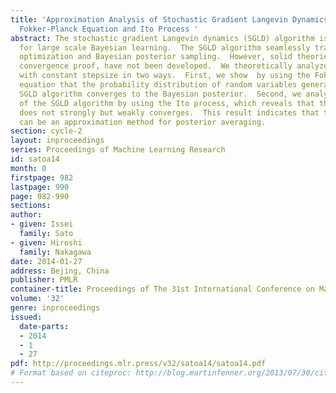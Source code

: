 ```yaml
---
title: 'Approximation Analysis of Stochastic Gradient Langevin Dynamics  by using
  Fokker-Planck Equation and Ito Process '
abstract: The stochastic gradient Langevin dynamics (SGLD) algorithm is appealing
  for large scale Bayesian learning.  The SGLD algorithm seamlessly transit stochastic
  optimization and Bayesian posterior sampling.  However, solid theories, such as
  convergence proof, have not been developed.  We theoretically analyze the SGLD algorithm
  with constant stepsize in two ways.  First, we show  by using the Fokker-Planck
  equation that the probability distribution of random variables generated by the
  SGLD algorithm converges to the Bayesian posterior.  Second, we analyze the convergence
  of the SGLD algorithm by using the Ito process, which reveals that the SGLD algorithm
  does not strongly but weakly converges.  This result indicates that the SGLD algorithm
  can be an approximation method for posterior averaging.
section: cycle-2
layout: inproceedings
series: Proceedings of Machine Learning Research
id: satoa14
month: 0
firstpage: 982
lastpage: 990
page: 982-990
sections: 
author:
- given: Issei
  family: Sato
- given: Hiroshi
  family: Nakagawa
date: 2014-01-27
address: Bejing, China
publisher: PMLR
container-title: Proceedings of The 31st International Conference on Machine Learning
volume: '32'
genre: inproceedings
issued:
  date-parts:
  - 2014
  - 1
  - 27
pdf: http://proceedings.mlr.press/v32/satoa14/satoa14.pdf
# Format based on citeproc: http://blog.martinfenner.org/2013/07/30/citeproc-yaml-for-bibliographies/
---
```

